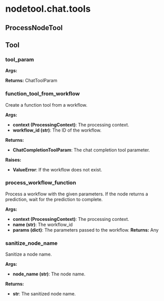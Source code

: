 # nodetool.chat.tools

## ProcessNodeTool

## Tool

### tool_param

**Args:**

**Returns:** ChatToolParam

### function_tool_from_workflow

Create a function tool from a workflow.


**Args:**

- **context (ProcessingContext)**: The processing context.
- **workflow_id (str)**: The ID of the workflow.


**Returns:**

- **ChatCompletionToolParam**: The chat completion tool parameter.


**Raises:**

- **ValueError**: If the workflow does not exist.
### process_workflow_function

Process a workflow with the given parameters.
If the node returns a prediction, wait for the prediction to complete.


**Args:**

- **context (ProcessingContext)**: The processing context.
- **name (str)**: The workflow_id
- **params (dict)**: The parameters passed to the workflow.
**Returns:** Any

### sanitize_node_name

Sanitize a node name.


**Args:**

- **node_name (str)**: The node name.


**Returns:**

- **str**: The sanitized node name.
